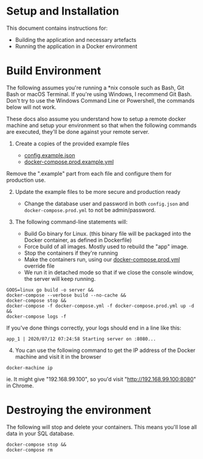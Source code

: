 # Setup and Installation

This document contains instructions for:
- Building the application and necessary artefacts
- Running the application in a Docker environment

# Build Environment

The following assumes you're running a *nix console such as Bash, Git Bash or macOS Terminal.
If you're using Windows, I recommend Git Bash. Don't try to use the Windows Command Line or Powershell, the commands below will not work.

These docs also assume you understand how to setup a remote docker machine and setup your environment so that when the following commands are executed, they'll be done against your remote server.

1) Create a copies of the provided example files

    - [config.example.json](/config.example.json)
    - [docker-compose.prod.example.yml](/docker-compose.prod.example.yml)

Remove the ".example" part from each file and configure them for production use.

2) Update the example files to be more secure and production ready

    - Change the database user and password in both `config.json` and `docker-compose.prod.yml` to not be admin/password.

3) The following command-line statements will:

    - Build Go binary for Linux. (this binary file will be packaged into the Docker container, as defined in Dockerfile)
    - Force build of all images. Mostly used to rebuild the "app" image.
    - Stop the containers if they're running
    - Make the containers run, using our [docker-compose.prod.yml](./docker-compose.prod.yml) override file
    - We run it in detached mode so that if we close the console window, the server will keep running.
```
GOOS=linux go build -o server && 
docker-compose --verbose build --no-cache && 
docker-compose stop && 
docker-compose -f docker-compose.yml -f docker-compose.prod.yml up -d && 
docker-compose logs -f
```

If you've done things correctly, your logs should end in a line like this:
```
app_1 | 2020/07/12 07:24:58 Starting server on :8080...
```

4) You can use the following command to get the IP address of the Docker machine and visit it in the browser
```
docker-machine ip
```

ie. It might give "192.168.99.100", so you'd visit "http://192.168.99.100:8080" in Chrome.

# Destroying the environment

The following will stop and delete your containers. This means you'll lose all data in your SQL database.

```
docker-compose stop &&
docker-compose rm
```
